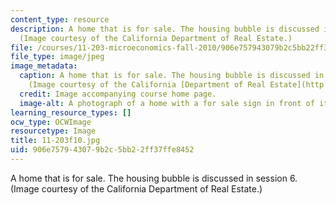 ```yaml
---
content_type: resource
description: A home that is for sale. The housing bubble is discussed in session 6.
  (Image courtesy of the California Department of Real Estate.)
file: /courses/11-203-microeconomics-fall-2010/906e757943079b2c5bb22ff37ffe8452_11-203f10.jpg
file_type: image/jpeg
image_metadata:
  caption: A home that is for sale. The housing bubble is discussed in session 6.
    (Image courtesy of the California [Department of Real Estate](http://www.dre.ca.gov/mlb_home.html).)
  credit: Image accompanying course home page.
  image-alt: A photograph of a home with a for sale sign in front of it.
learning_resource_types: []
ocw_type: OCWImage
resourcetype: Image
title: 11-203f10.jpg
uid: 906e7579-4307-9b2c-5bb2-2ff37ffe8452
---
```

A home that is for sale. The housing bubble is discussed in session 6. (Image courtesy of the California Department of Real Estate.)

